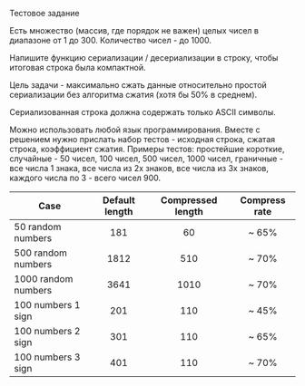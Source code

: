 Тестовое задание

Есть множество (массив, где порядок не важен) целых чисел в диапазоне от 1 до 300.
Количество чисел - до 1000. 

Напишите функцию сериализации / десериализации в строку, чтобы итоговая строка была компактной.

Цель задачи - максимально сжать данные относительно простой сериализации без алгоритма сжатия (хотя бы 50% в среднем).

Сериализованная строка должна содержать только ASCII символы. 

Можно использовать любой язык программирования.
Вместе с решением нужно прислать набор тестов  - исходная строка, сжатая строка, коэффициент сжатия.
Примеры тестов: простейшие короткие, случайные - 50 чисел, 100 чисел, 500 чисел, 1000 чисел, граничные - все числа 1 знака, все числа из 2х знаков, все числа из 3х знаков, каждого числа по 3 - всего чисел 900.

| Case                 | Default length | Compressed length | Compress rate |
|----------------------|:--------------:|:-----------------:|:-------------:|
| 50 random numbers    |      181       |        60         |     ~ 65%     |
| 500 random numbers   |      1812      |        510        |     ~ 70%     |
| 1000 random numbers  |      3641      |       1010        |     ~ 70%     |
| 100 numbers 1 sign   |      201       |        110        |     ~ 45%     |
| 100 numbers 2 sign   |      301       |        110        |     ~ 65%     |
| 100 numbers 3 sign   |      401       |        110        |     ~ 70%     |
